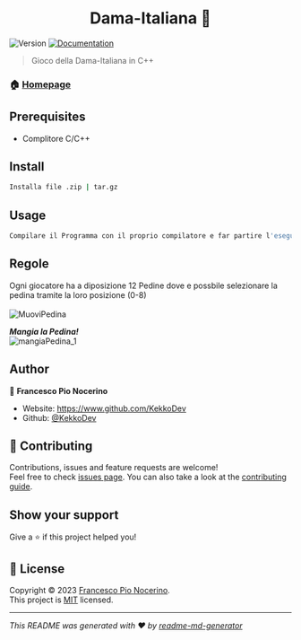 <h1 align="center">Dama-Italiana 👋</h1>
<p>
  <img alt="Version" src="https://img.shields.io/badge/version-2.0.0-blue.svg?cacheSeconds=2592000" />
  <a href="https://github.com/kefranabg/readme-md-generator#readme" target="_blank">
    <img alt="Documentation" src="https://img.shields.io/badge/documentation-yes-brightgreen.svg" />
  </a>
</p>

> Gioco della Dama-Italiana in C++

### 🏠 [Homepage](https://www.github.com/KekkoDev/Dama-Italiana)

## Prerequisites

- Complitore C/C++

## Install

```sh
Installa file .zip | tar.gz 
```

## Usage

```sh
Compilare il Programma con il proprio compilatore e far partire l'eseguibile
```

## Regole
Ogni giocatore ha a diposizione 12 Pedine dove e possbile selezionare la pedina tramite la loro posizione (0-8)<br>
<br>
![MuoviPedina](https://user-images.githubusercontent.com/91205851/210286117-4d5df2de-c97b-4549-bfa3-fe8c03f8aa15.gif)
<br>

***Mangia la Pedina!***
<br>
![mangiaPedina_1](https://user-images.githubusercontent.com/91205851/210286276-631668a2-ba06-4032-a3d4-24647d696404.gif)


## Author

👤 **Francesco Pio Nocerino**

* Website: https://www.github.com/KekkoDev
* Github: [@KekkoDev](https://github.com/KekkoDev)

## 🤝 Contributing

Contributions, issues and feature requests are welcome!<br />Feel free to check [issues page](https://github.com/kefranabg/readme-md-generator/issues). You can also take a look at the [contributing guide](https://github.com/kefranabg/readme-md-generator/blob/master/CONTRIBUTING.md).

## Show your support

Give a ⭐️ if this project helped you!

## 📝 License

Copyright © 2023 [Francesco Pio Nocerino](https://github.com/KekkoDev).<br />
This project is [MIT](https://github.com/kefranabg/readme-md-generator/blob/master/LICENSE) licensed.

***
_This README was generated with ❤️ by [readme-md-generator](https://github.com/kefranabg/readme-md-generator)_

